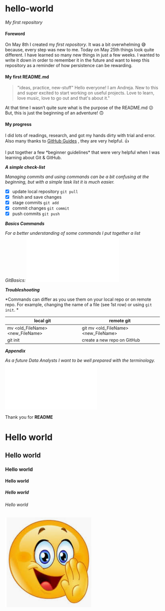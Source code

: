 # hello-world
*My first repository*

<h4>Foreword</h4>

On May 8th I created my *first repository*. It was a bit overwhelming :sweat_smile: because, every step was new to me. Today on May 25th things look quite different. I have learned so many new things in just a few weeks. I wanted to write it down in order to remember it in the future and want to keep this repository as a reminder of how persistence can be rewarding.

<h4>My first README.md</h4>

>"ideas, practice, new-stuff"
>Hello everyone!
>I am Andreja. New to this and super excited to start working on useful projects.
>Love to learn, love music, love to go out and that's about it."

At that time I wasn’t quite sure what is the purpose of the README.md :confused: But, this is just the beginning of an adventure! :upside_down_face:

<h4>My progress</h4>

I did lots of readings, research, and got my hands dirty with trial and error. Also many thanks to [GitHub Guides]( https://guides.github.com/) , they are very helpful. :+1:

I put together a few \*beginner guidelines\* that were very helpful when I was learning about Git & GitHub.

***A simple check-list***

*Managing commits and using commands can be a bit confusing at the beginning,
but with a simple task list it is much easier.*

- [x]  update local repository `git pull`
- [x]  finish and save changes
- [x] stage commits `git add`
- [x] commit changes `git commit`
- [x] push commits `git push`

***Basics Commands***

*For a better understanding of some commands I put together a list _GitBasics_:* ![GitBasics](GitBasics.pdf)

***Troubleshooting***

 *Commands can differ as you use them on your local repo or on remote repo. For example, changing the name of a file (see 1st row) or using `git init`. *

local git | remote git
----------|------------
mv <old_FileName> <new_FileName> | git mv <old_FileName> <new_FileName>
git init | create a new repo on GitHub

***Appendix***

*As a future Data Analysts I want to be well prepared with the terminology.*
![CheckItOut](docs/NewTerminology.pdf)

Thank you for **README** 

  <h1> Hello world </h1>
  <h2> Hello world </h2>
  <h3> Hello world </h3>
  <h4> Hello world </h4>
  <h5> Hello world </h5>
  <h6> Hello world </h6>
 
![](images/Emoji2.PNG)
